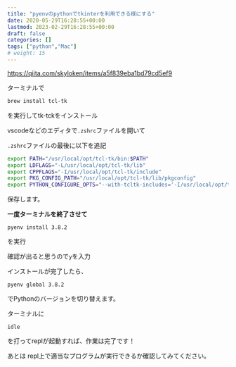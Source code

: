 ```yaml
---
title: "pyenvのpythonでtkinterを利用できる様にする"
date: 2020-05-29T16:28:55+00:00
lastmod: 2023-02-29T16:28:55+00:00
draft: false
categories: []
tags: ["python","Mac"]
# weight: 15
---
```

https://qiita.com/skyloken/items/a5f839eba1bd79cd5ef9

ターミナルで
```bash
brew install tcl-tk
```
を実行してtk-tckをインストール

vscodeなどのエディタで`.zshrc`ファイルを開いて

`.zshrc`ファイルの最後に以下を追記

```bash
export PATH="/usr/local/opt/tcl-tk/bin:$PATH"
export LDFLAGS="-L/usr/local/opt/tcl-tk/lib"
export CPPFLAGS="-I/usr/local/opt/tcl-tk/include"
export PKG_CONFIG_PATH="/usr/local/opt/tcl-tk/lib/pkgconfig"
export PYTHON_CONFIGURE_OPTS="--with-tcltk-includes='-I/usr/local/opt/tcl-tk/include' --with-tcltk-libs='-L/usr/local/opt/tcl-tk/lib -ltcl8.6 -ltk8.6'"
```

保存します。

**一度ターミナルを終了させて**
```
pyenv install 3.8.2
```
を実行

確認が出ると思うので`y`を入力


インストールが完了したら、
```
pyenv global 3.8.2
```

でPythonのバージョンを切り替えます。

ターミナルに
```
idle
```
を打ってreplが起動すれば、作業は完了です！

あとは
repl上で適当なプログラムが実行できるか確認してみてください。
